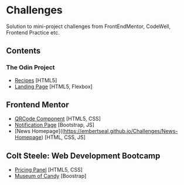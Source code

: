 # Challenges
Solution to mini-project challenges from FrontEndMentor, CodeWell, Frontend Practice etc.

## Contents

### The Odin Project
- [Recipes](https://embertseal.github.io/Challenges/Recipes_TOP) [HTML5]
- [Landing Page](https://embertseal.github.io/Challenges/Landing-Page_TOP) [HTML5, Flexbox]

## Frontend Mentor
- [QRCode Component](https://embertseal.github.io/Challenges/QRCode) [HTML5, CSS]
- [Notification Page](https://embertseal.github.io/Challenges/NotificationPage) [Bootstrap, JS]
- [News Homepage]((https://embertseal.github.io/Challenges/News-Homepage) [HTML, CSS, JS]

## Colt Steele: Web Development Bootcamp
- [Pricing Panel](https://embertseal.github.io/Challenges/Museum-of-Candy) [HTML5, CSS]
- [Museum of Candy](https://embertseal.github.io/Challenges/Museum-of-Candy) [Boostrap]
